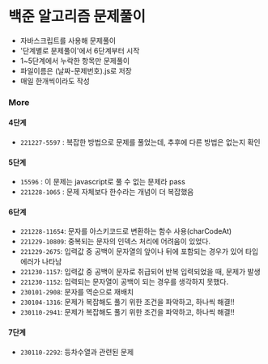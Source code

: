 # 백준 알고리즘 문제풀이

- 자바스크립트를 사용해 문제풀이
- '단계별로 문제풀이'에서 6단계부터 시작
- 1~5단계에서 누락한 항목만 문제풀이
- 파일이름은 (날짜-문제번호).js로 저장
- 매일 한개씩이라도 작성

### More

#### 4단계

- `221227-5597` : 복잡한 방법으로 문제를 풀었는데, 추후에 다른 방법은 없는지 확인

#### 5단계

- `15596` : 이 문제는 javascript로 풀 수 없는 문제라 pass
- `221228-1065` : 문제 자체보다 한수라는 개념이 더 복잡했음

#### 6단계

- `221228-11654`: 문자를 아스키코드로 변환하는 함수 사용(charCodeAt)
- `221229-10809`: 중복되는 문자의 인덱스 처리에 어려움이 있었다.
- `221229-2675`: 입력값 중 공백이 문자열의 앞이나 뒤에 포함되는 경우가 있어 타입 에러가 나타남
- `221230-1157`: 입력값 중 공백이 문자로 취급되어 반복 입력되었을 때, 문제가 발생
- `221230-1152`: 입력되는 문자열이 공백이 되는 경우를 생각하지 못했다.
- `230101-2908`: 문자를 역순으로 재배치
- `230104-1316`: 문제가 복잡해도 풀기 위한 조건을 파악하고, 하나씩 해결!!
- `230110-2941`: 문제가 복잡해도 풀기 위한 조건을 파악하고, 하나씩 해결!!

#### 7단계

- `230110-2292`: 등차수열과 관련된 문제
